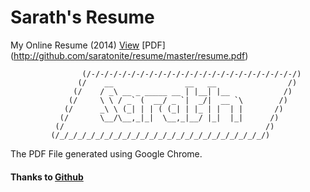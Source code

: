 Sarath's Resume
======

My Online Resume (2014) [View](http://saratonite.github.io/resume) [PDF] (http://github.com/saratonite/resume/master/resume.pdf)

                    (/-/-/-/-/-/-/-/-/-/-/-/-/-/-/-/-/-/-/-/-/-/-/-/)
				   (/ 	 __                __   __ 				  /)
				  (/	/ _\ __ _ _____ __ | |__| |__ 			 /)
				 (/		\ \ / _` (  __/ _ `|  _/|  __ `\  		/)
				(/		_\ \ (_| | | ( (_| | |_ | |  | |       /)
			   (/		\__/\__,_|_|  \__,_|__/ |_|  |_|      /)
			  (/											 /)
	    	 (/_/_/_/_/_/_/_/_/_/_/_/_/_/_/_/_/_/_/_/_/_/_/_/)
	    	 

The PDF File generated using Google Chrome.

#### Thanks to [Github](http://github.com)
